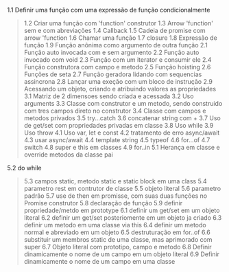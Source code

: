 1.1 Definir uma função com uma expressão de função condicionalmente
> 1.2 Criar uma função com 'function' construtor
1.3 Arrow 'function' sem e com abreviações
1.4 Callback
1.5 Cadeia de promise com arrow 'function
1.6 Chamar uma função
1.7 closure
1.8 Expressão de função
1.9 Função anônima como argumento de outra função
2.1 Função auto invocada com e sem argumento
2.2 Função auto invocado com void
2.3 Função com um iterator e consumir ele
2.4 Função construtora com campo e metodo
2.5 Função hoisting
2.6 Funções de seta
2.7 Função geradora lidando com sequencias assincrona
2.8 Lançar uma exeção com um bloco de instrução
2.9 Acessando um objeto, criando e atribuindo valores as propriedades
3.1 Matriz de 2 dimensoes sendo criada e acessada
3.2 Uso arguments
3.3 Classe com construtor e um metodo, sendo construido com tres campos direto no construtor
3.4 Classe com campos e metodos privados
3.5 try...catch
3.6 concatenar string com +
> 3.7 Uso de get/set com propriedades privadas em classe
3.8 Uso while
3.9 Uso throw
4.1 Uso var, let e const
4.2 tratamento de erro async/await
4.3 usar async/await
4.4 template string
4.5 typeof
4.6 for...of
4.7 switch
4.8 super e this em classes
4.9 for..in
5.1 Herança em classe e override metodos da classe pai

5.2 do while
> 5.3 campos static, metodo static e static block em uma class
> 5.4 parametro rest em contrutor de classe
5.5 objeto literal
5.6 parametro padrão
> 5.7 use de then em promisse, com suas duas funções no Promise construtor
5.8 declaração de função
5.9 definir propriedade/metdo em prototype
> 6.1 definir um get/set em um objeto literal
6.2 definir um get/set posteriomente em um objeto ja criado
6.3 definir um metodo em uma classe via this
> 6.4 definir um metodo normal e abreviado em um objeto
> 6.5 destruturação em for..of
> 6.6 substituir um membros static de uma classe, mas aprimorado com super
6.7 Objeto literal com prototipo, campo e metodo
6.8 Definir dinamicamente o nome de um campo em um objeto literal
6.9 Definir dinamicamente o nome de um campo em uma classe